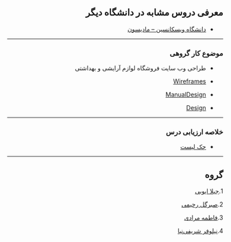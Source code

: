 <div dir="rtl">

## معرفی دروس مشابه در دانشگاه دیگر

- [دانشگاه ویسکانسین – مادیسون](https://pdc.wisc.edu/info-th/?utm_source=google&utm_medium=search&utm_campaign=aycinfo_search&utm_content=info_vendi_google_search_ux_responsive_2&gclid=Cj0KCQiA3NX_BRDQARIsALA3fIKLn023s2B9h_35jLTZ-QgK6bRqxXLEe-lq-H2Cin0e5qxKZ-4VoFYaAuspEALw_wcB)
--------
### موضوع کار گروهی

- طراحی وب سایت فروشگاه لوازم آرایشی و بهداشتی

- [Wireframes](https://github.com/ftemeh021/PNU_3991_AR/tree/main/UserInterfaceDesign/Wireframes)

- [ManualDesign](https://github.com/ftemeh021/PNU_3991_AR/tree/main/UserInterfaceDesign/ManualDesign)

- [Design](https://github.com/ftemeh021/PNU_3991_AR/tree/main/UserInterfaceDesign/Design)
--------
### خلاصه ارزیابی درس

- [چک لیست](https://github.com/ftemeh021/PNU_3991_AR/blob/main/UserInterfaceDesign/FV_UserInterfaceDesgin_CheckList_AR_3991.pdf)
--------
## گروه

   1.[جیلا ایوبی](https://github.com/AliRazavi-edu/PNU_3991/tree/master/_BSc/UserInterfaceDesgin/1322110_01/04_%D8%AC%D9%8A%D9%84%D8%A7%20%D8%A7%D9%8A%D9%88%D8%A8%D9%8A)

   2.[صبرگل رحیمی](https://github.com/AliRazavi-edu/PNU_3991/tree/master/_BSc/UserInterfaceDesgin/1322110_01/15_%D8%B5%D8%A8%D8%B1%DA%AF%D9%84%20%D8%B1%D8%AD%D9%8A%D9%85%D9%8A)

   3.[فاطمه مرادی](https://github.com/AliRazavi-edu/PNU_3991/tree/master/_BSc/Theory-of-Languages-and-Machines/_1115157_01/61_%D9%81%D8%A7%D8%B7%D9%85%D9%87%20%D9%85%D8%B1%D8%A7%D8%AF%D9%8A)

   4.[نیلوفر شریفی‌نیا](https://github.com/AliRazavi-edu/PNU_3991/tree/master/_BSc/UserInterfaceDesgin/1322110_01/20_%D9%86%D9%8A%D9%84%D9%88%D9%81%D8%B1%20%D8%B4%D8%B1%D9%8A%D9%81%D9%8A%20%D9%86%D9%8A%D8%A7)

